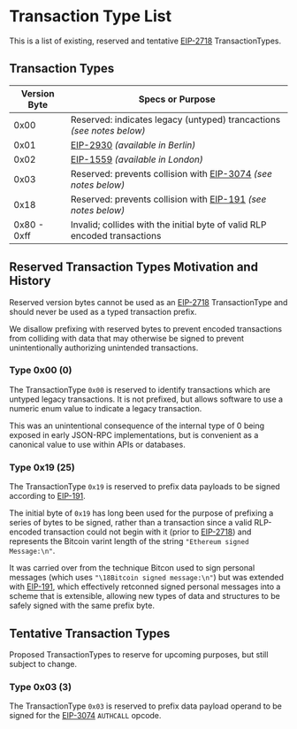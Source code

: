 Transaction Type List
=====================

This is a list of existing, reserved and tentative
[EIP-2718](https://eips.ethereum.org/EIPS/eip-2718) TransactionTypes.

Transaction Types
-----------------

| Version Byte | Specs or Purpose |
|--------------|------------------|
| 0x00  | Reserved: indicates legacy (untyped) trancactions *(see notes below)* |
| 0x01  | [EIP-2930](https://eips.ethereum.org/EIPS/eip-2930) *(available in Berlin)* |
| 0x02  | [EIP-1559](https://eips.ethereum.org/EIPS/eip-1559) *(available in London)* |
| 0x03  | Reserved: prevents collision with [EIP-3074](https://eips.ethereum.org/EIPS/eip-3074) *(see notes below)* |
| 0x18  | Reserved: prevents collision with [EIP-191](https://eips.ethereum.org/EIPS/eip-191) *(see notes below)* |
| 0x80 - 0xff  | Invalid; collides with the initial byte of valid RLP encoded transactions |


Reserved Transaction Types Motivation and History
-------------------------------------------------

Reserved version bytes cannot be used as an [EIP-2718](https://eips.ethereum.org/EIPS/eip-2718)
TransactionType and should never be used as a typed transaction prefix.

We disallow prefixing with reserved bytes to prevent encoded transactions from
colliding with data that may otherwise be signed to prevent unintentionally
authorizing unintended transactions.


### Type 0x00 (0)

The TransactionType `0x00` is reserved to identify transactions which
are untyped legacy transactions. It is not prefixed, but allows
software to use a numeric enum value to indicate a legacy transaction.

This was an unintentional consequence of the internal type of 0 being
exposed in early JSON-RPC implementations, but is convenient as a
canonical value to use within APIs or databases.


### Type 0x19 (25)

The TransactionType `0x19` is reserved to prefix data payloads to be
signed according to [EIP-191](https://eips.ethereum.org/EIPS/eip-191).

The initial byte of `0x19` has long been used for the purpose of
prefixing a series of bytes to be signed, rather than a transaction
since a valid RLP-encoded transaction could not begin with it (prior to 
[EIP-2718](https://eips.ethereum.org/EIPS/eip-2718)) and represents the
Bitcoin varint length of the string `"Ethereum signed Message:\n"`.

It was carried over from the technique Bitcon used to sign personal messages
(which uses `"\18Bitcoin signed message:\n"`) but was extended with
[EIP-191](https://eips.ethereum.org/EIPS/eip-191), which effectively
retconned signed personal messages into a scheme that is extensible,
allowing new types of data and structures to be safely signed with
the same prefix byte.


Tentative Transaction Types
---------------------------

Proposed TransactionTypes to reserve for upcoming purposes, but
still subject to change.


### Type 0x03 (3)

The TransactionType `0x03` is reserved to prefix data payload operand
to be signed for the [EIP-3074](https://eips.ethereum.org/EIPS/eip-3074)
`AUTHCALL` opcode.

